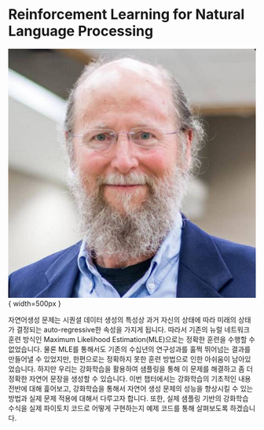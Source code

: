 # Reinforcement Learning for Natural Language Processing

![Richard S. Sutton: Professor at University of Alberta](../assets/12-00-01.jpeg){ width=500px }

자연어생성 문제는 시퀀셜 데이터 생성의 특성상 과거 자신의 상태에 따라 미래의 상태가 결정되는 auto-regressive한 속성을 가지게 됩니다. 따라서 기존의 뉴럴 네트워크 훈련 방식인 Maximum Likelihood Estimation(MLE)으로는 정확한 훈련을 수행할 수 없었습니다. 물론 MLE를 통해서도 기존의 수십년의 연구성과를 훌쩍 뛰어넘는 결과를 만들어낼 수 있었지만, 한편으로는 정확하지 못한 훈련 방법으로 인한 아쉬움이 남아있었습니다. 하지만 우리는 강화학습을 활용하여 샘플링을 통해 이 문제를 해결하고 좀 더 정확한 자연어 문장을 생성할 수 있습니다. 이번 챕터에서는 강화학습의 기초적인 내용 전반에 대해 흝어보고, 강화학습을 통해서 자연어 생성 문제의 성능을 향상시킬 수 있는 방법과 실제 문제 적용에 대해서 다루고자 합니다. 또한, 실제 샘플링 기반의 강화학습 수식을 실제 파이토치 코드로 어떻게 구현하는지 예제 코드를 통해 살펴보도록 하겠습니다.

